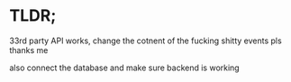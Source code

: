 # TLDR;

33rd party API works, change the cotnent of the fucking shitty events pls thanks me

also connect the database and make sure backend is working